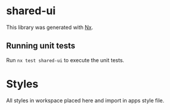 # shared-ui

This library was generated with [Nx](https://nx.dev).

## Running unit tests

Run `nx test shared-ui` to execute the unit tests.

# Styles
All styles in workspace placed here and import in apps style file.
